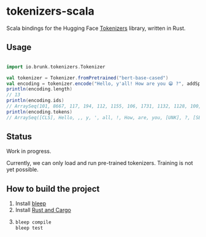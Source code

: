 # tokenizers-scala

Scala bindings for the Hugging Face [Tokenizers](https://huggingface.co/docs/tokenizers) library, written in Rust.

## Usage
```scala

import io.brunk.tokenizers.Tokenizer

val tokenizer = Tokenizer.fromPretrained("bert-base-cased")
val encoding = tokenizer.encode("Hello, y'all! How are you 😁 ?", addSpecialTokens=true)
println(encoding.length)
// 13
println(encoding.ids)
// ArraySeq(101, 8667, 117, 194, 112, 1155, 106, 1731, 1132, 1128, 100, 136, 102)
println(encoding.tokens)
// ArraySeq([CLS], Hello, ,, y, ', all, !, How, are, you, [UNK], ?, [SEP])
```

## Status
Work in progress.

Currently, we can only load and run pre-trained tokenizers. Training is not yet possible.


## How to build the project

1. Install [bleep](https://bleep.build/docs/installing/)
2. Install [Rust and Cargo](https://www.rust-lang.org/learn/get-started)
3. ```bash
   bleep compile
   bleep test
   ```
